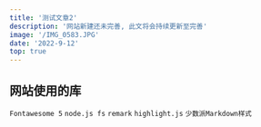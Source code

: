 ```yaml
---
title: '测试文章2'
description: '网站新建还未完善, 此文将会持续更新至完善'
image: '/IMG_0583.JPG'
date: '2022-9-12'
top: true
---
```


## 网站使用的库

`Fontawesome 5`  `node.js fs`  `remark`  `highlight.js`  `少数派Markdown样式`
